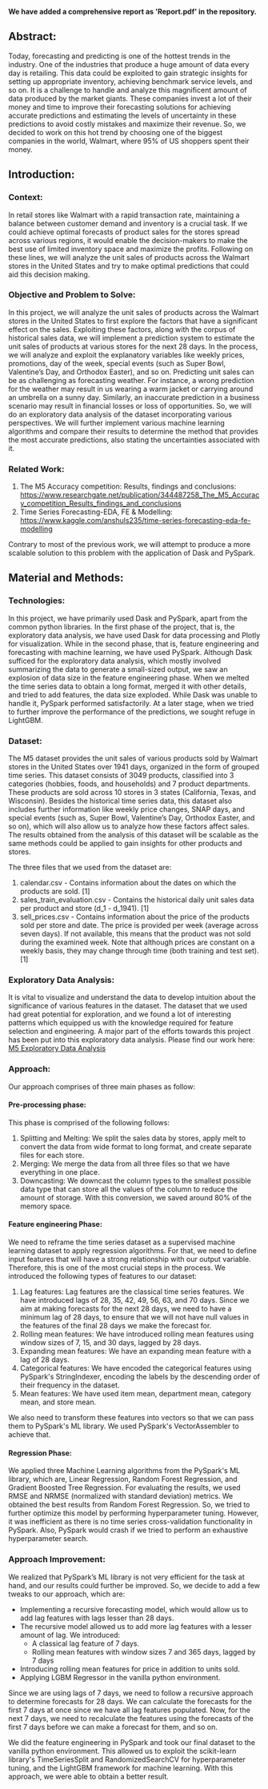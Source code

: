 **We have added a comprehensive report as 'Report.pdf' in the repository.**

## Abstract:
Today, forecasting and predicting is one of the hottest trends in the industry. One of the industries that produce a huge amount of data every day is retailing. This data could be exploited to gain strategic insights for setting up appropriate inventory, achieving benchmark service levels, and so on. It is a challenge to handle and analyze this magnificent amount of data produced by the market giants. These companies invest a lot of their money and time to improve their forecasting solutions for achieving accurate predictions and estimating the levels of uncertainty in these predictions to avoid costly mistakes and maximize their revenue. So, we decided to work on this hot trend by choosing one of the biggest companies in the world, Walmart, where 95% of US shoppers spent their money.

## Introduction:

### Context:
In retail stores like Walmart with a rapid transaction rate, maintaining a balance between customer demand and inventory is a crucial task. If we could achieve optimal forecasts of product sales for the stores spread across various regions, it would enable the decision-makers to make the best use of limited inventory space and maximize the profits. Following on these lines, we will analyze the unit sales of products across the Walmart stores in the United States and try to make optimal predictions that could aid this decision making.

### Objective and Problem to Solve:
In this project, we will analyze the unit sales of products across the Walmart stores in the United States to first explore the factors that have a significant effect on the sales. Exploiting these factors, along with the corpus of historical sales data, we will implement a prediction system to estimate the unit sales of products at various stores for the next 28 days. In the process, we will analyze and exploit the explanatory variables like weekly prices, promotions, day of the week, special events (such as Super Bowl, Valentine’s Day, and Orthodox Easter), and so on.
Predicting unit sales can be as challenging as forecasting weather. For instance, a wrong prediction for the weather may result in us wearing a warm jacket or carrying around an umbrella on a sunny day. Similarly, an inaccurate prediction in a business scenario may result in financial losses or loss of opportunities. So, we will do an exploratory data analysis of the dataset incorporating various perspectives. We will further implement various machine learning algorithms and compare their results to determine the method that provides the most accurate predictions, also stating the uncertainties associated with it.

### Related Work:
1. The M5 Accuracy competition: Results, findings and conclusions: https://www.researchgate.net/publication/344487258_The_M5_Accuracy_competition_Results_findings_and_conclusions
2. Time Series Forecasting-EDA, FE & Modelling: https://www.kaggle.com/anshuls235/time-series-forecasting-eda-fe-modelling

Contrary to most of the previous work, we will attempt to produce a more scalable solution to this problem with the application of Dask and PySpark.

## Material and Methods:

### Technologies:
In this project, we have primarily used Dask and PySpark, apart from the common python libraries. In the first phase of the project, that is, the exploratory data analysis, we have used Dask for data processing and Plotly for visualization. While in the second phase, that is, feature engineering and forecasting with machine learning, we have used PySpark. Although Dask sufficed for the exploratory data analysis, which mostly involved summarizing the data to generate a small-sized output, we saw an explosion of data size in the feature engineering phase. When we melted the time series data to obtain a long format, merged it with other details, and tried to add features, the data size exploded. While Dask was unable to handle it, PySpark performed satisfactorily. At a later stage, when we tried to further improve the performance of the predictions, we sought refuge in LightGBM.

### Dataset:
The M5 dataset provides the unit sales of various products sold by Walmart stores in the United States over 1941 days, organized in the form of grouped time series. This dataset consists of 3049 products, classified into 3 categories (hobbies, foods, and households) and 7 product departments. These products are sold across 10 stores in 3 states (California, Texas, and Wisconsin). Besides the historical time series data, this dataset also includes further information like weekly price changes, SNAP days, and special events (such as, Super Bowl, Valentine’s Day, Orthodox Easter, and so on), which will also allow us to analyze how these factors affect sales. The results obtained from the analysis of this dataset will be scalable as the same methods could be applied to gain insights for other products and stores.

The three files that we used from the dataset are:
1. calendar.csv - Contains information about the dates on which the products are sold. [1]
2. sales_train_evaluation.csv - Contains the historical daily unit sales data per product and store (d_1 - d_1941). [1]
3. sell_prices.csv - Contains information about the price of the products sold per store and date. The price is provided per week (average across seven days). If not available, this means that the product was not sold during the examined week. Note that although prices are constant on a weekly basis, they may change through time (both training and test set). [1]

### Exploratory Data Analysis:
It is vital to visualize and understand the data to develop intuition about the significance of various features in the dataset. The dataset that we used had great potential for exploration, and we found a lot of interesting patterns which equipped us with the knowledge required for feature selection and engineering. A major part of the efforts towards this project has been put into this exploratory data analysis. Please find our work here: [M5 Exploratory Data Analysis](https://nbviewer.jupyter.org/github/samansoltani/SOEN6111-Project/blob/ddb61e700dcfa76332b9a23bf94dc494946c2682/M5%20Exploratory%20Data%20Analysis.ipynb)

### Approach:
Our approach comprises of three main phases as follow:

#### Pre-processing phase:
This phase is comprised of the following follows:
1. Splitting and Melting: We split the sales data by stores, apply melt to convert the data from wide format to long format, and create separate files for each store.
2. Merging: We merge the data from all three files so that we have everything in one place.
3. Downcasting: We downcast the column types to the smallest possible data type that can store all the values of the column to reduce the amount of storage. With this conversion, we saved around 80% of the memory space.

#### Feature engineering Phase:
We need to reframe the time series dataset as a supervised machine learning dataset to apply regression algorithms. For that, we need to define input features that will have a strong relationship with our output variable. Therefore, this is one of the most crucial steps in the process. We introduced the following types of features to our dataset:
1. Lag features: Lag features are the classical time series features. We have introduced lags of 28, 35, 42, 49, 56, 63, and 70 days. Since we aim at making forecasts for the next 28 days, we need to have a minimum lag of 28 days, to ensure that we will not have null values in the features of the final 28 days we make the forecast for.
2. Rolling mean features: We have introduced rolling mean features using window sizes of 7, 15, and 30 days, lagged by 28 days.
3. Expanding mean features: We have an expanding mean feature with a lag of 28 days.
4. Categorical features: We have encoded the categorical features using PySpark's StringIndexer, encoding the labels by the descending order of their frequency in the dataset.
5. Mean features: We have used item mean, department mean, category mean, and store mean.

We also need to transform these features into vectors so that we can pass them to PySpark's ML library. We used PySpark's VectorAssembler to achieve that. 

#### Regression Phase:
We applied three Machine Learning algorithms from the PySpark's ML library, which are, Linear Regression, Random Forest Regression, and Gradient Boosted Tree Regression. For evaluating the results, we used RMSE and NRMSE (normalized with standard deviation) metrics. We obtained the best results from Random Forest Regression. So, we tried to further optimize this model by performing hyperparameter tuning. However, it was inefficient as there is no time series cross-validation functionality in PySpark. Also, PySpark would crash if we tried to perform an exhaustive hyperparameter search.

### Approach Improvement:
We realized that PySpark’s ML library is not very efficient for the task at hand, and our results could further be improved. So, we decide to add a few tweaks to our approach, which are:

* Implementing a recursive forecasting model, which would allow us to add lag features with lags lesser than 28 days.
* The recursive model allowed us to add more lag features with a lesser amount of lag. We introduced:
  * A classical lag feature of 7 days.
  * Rolling mean features with window sizes 7 and 365 days, lagged by 7 days
* Introducing rolling mean features for price in addition to units sold.
* Applying LGBM Regressor in the vanilla python environment.

Since we are using lags of 7 days, we need to follow a recursive approach to determine forecasts for 28 days. We can calculate the forecasts for the first 7 days at once since we have all lag features populated. Now, for the next 7 days, we need to recalculate the features using the forecasts of the first 7 days before we can make a forecast for them, and so on.

We did the feature engineering in PySpark and took our final dataset to the vanilla python environment. This allowed us to exploit the scikit-learn library's TimeSeriesSplit and RandomizedSearchCV for hyperparameter tuning, and the LightGBM framework for machine learning. With this approach, we were able to obtain a better result.
